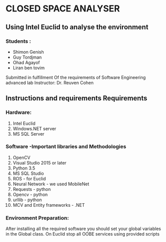 # CLOSED SPACE ANALYSER
## Using Intel Euclid to analyse the environment

### Students : 
<ul>
  <li>Shimon Genish</li>
  <li>Guy Tordjman</li>
  <li>Ohad Agayof</li>
  <li>Liran ben tovim</li>
</ul>
    
<p>
  Submitted in fulfillment  Of the requirements of
Software Engineering advanced lab
Instructor: Dr. Reuven Cohen
</p>


## Instructions and requirements Requirements
### Hardware:

<ol>
  <li>Intel Euclid</li>
  <li>Windows.NET server</li>
  <li>MS SQL Server</li>
</ol>

### Software -Important libraries and Methodologies
<ol>
  <li>OpenCV</li>
  <li>Visual Studio 2015 or later</li>
  <li>Python 3.5</li>
  <li>MS SQL Studio</li>
  <li>ROS - for Euclid </li>
  <li>Neural Network - we used MobileNet</li>
  <li>Requests - python</li>
	<li>Opencv - python</li>
	<li>urllib - python</li>
	<li>MCV and Entity frameworks - .NET</li>
</ol>



### Environment Preparation:
<p>
	After installing all the required software you should set your global variables in the Global class.
	On Euclid stop all OOBE services using provided scripts 

</p>

